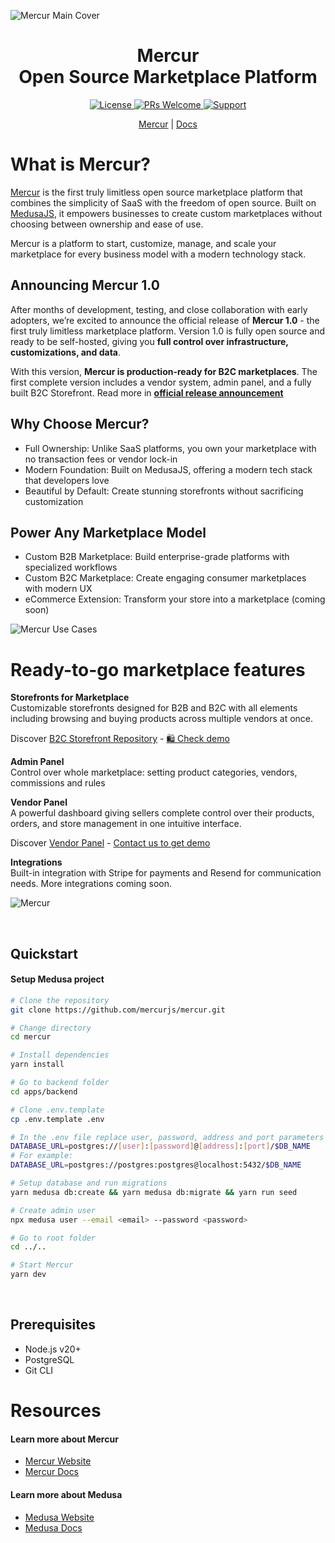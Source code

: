 ![Mercur Main Cover](https://cdn.prod.website-files.com/6790aeffc4b432ccaf1b56e5/67a225dc6fa298afc1cc4ae6_Mercur%20Cover.png)
<div align="center">
  <h1>Mercur <br> Open Source Marketplace Platform</h1> 
  <!-- Shields.io Badges -->
  <a href="https://github.com/mercurjs/mercur/tree/main?tab=MIT-1-ov-file">
    <img alt="License" src="https://img.shields.io/badge/license-MIT-blue.svg" />
  </a>
  <a href="#">
    <img alt="PRs Welcome" src="https://img.shields.io/badge/PRs-welcome-brightgreen.svg" />
  </a>
  <a href="https://rigbyjs.com/#contact">
    <img alt="Support" src="https://img.shields.io/badge/support-contact%20author-blueviolet.svg" />
  </a>
  <!-- Website Links -->
  <p>
    <a href="https://mercurjs.com/">Mercur</a> |   <a href="https://docs.mercurjs.com/">Docs</a> 
  </p> 
</div>

# What is Mercur?

<a href="https://www.mercurjs.com/">Mercur</a> is the first truly limitless open source marketplace platform that combines the simplicity of SaaS with the freedom of open source. Built on [MedusaJS](https://github.com/medusajs/medusa), it empowers businesses to create custom marketplaces without choosing between ownership and ease of use.

Mercur is a platform to start, customize, manage, and scale your marketplace for every business model with a modern technology stack.

## Announcing Mercur 1.0 

After months of development, testing, and close collaboration with early adopters, we’re excited to announce the official release of **Mercur 1.0** - the first truly limitless marketplace platform. Version 1.0 is fully open source and ready to be self-hosted, giving you **full control over infrastructure, customizations, and data**.

With this version, **Mercur is production-ready for B2C marketplaces**. The first complete version includes a vendor system, admin panel, and a fully built B2C Storefront. Read more in **[official release announcement](https://www.mercurjs.com/updates/mercur-1-0-release)**

## Why Choose Mercur?

- Full Ownership: Unlike SaaS platforms, you own your marketplace with no transaction fees or vendor lock-in
- Modern Foundation: Built on MedusaJS, offering a modern tech stack that developers love
- Beautiful by Default: Create stunning storefronts without sacrificing customization

## Power Any Marketplace Model

- Custom B2B Marketplace: Build enterprise-grade platforms with specialized workflows
- Custom B2C Marketplace: Create engaging consumer marketplaces with modern UX
- eCommerce Extension: Transform your store into a marketplace (coming soon)

![Mercur Use Cases](https://cdn.prod.website-files.com/6790aeffc4b432ccaf1b56e5/67b46aa08180d5b8499c6a15_Use-cases.jpg)
&nbsp;

# Ready-to-go marketplace features

<b>Storefronts for Marketplace </b> <br>
Customizable storefronts designed for B2B and B2C with all elements including browsing and buying products across multiple vendors at once.

Discover <a href="https://github.com/mercurjs/b2c-marketplace-storefront">B2C Storefront Repository</a> - <a href="https://b2c.mercurjs.com/">🛍️ Check demo </a>

<b>Admin Panel</b> <br>
Control over whole marketplace: setting product categories, vendors, commissions and rules

<b>Vendor Panel</b> <br>
A powerful dashboard giving sellers complete control over their products, orders, and store management in one intuitive interface.

Discover <a href="https://github.com/mercurjs/vendor-panel">Vendor Panel</a> - <a href="https://www.mercurjs.com/contact"> Contact us to get demo </a>

<b>Integrations</b> <br>
Built-in integration with Stripe for payments and Resend for communication needs. More integrations coming soon.

![Mercur](https://cdn.prod.website-files.com/6790aeffc4b432ccaf1b56e5/67a1020f202572832c954ead_6b96703adfe74613f85133f83a19b1f0_Fleek%20Tilt%20-%20Readme.png)

&nbsp;

## Quickstart

#### Setup Medusa project

```bash
# Clone the repository
git clone https://github.com/mercurjs/mercur.git

# Change directory
cd mercur

# Install dependencies
yarn install

# Go to backend folder
cd apps/backend

# Clone .env.template
cp .env.template .env

# In the .env file replace user, password, address and port parameters in the DATABASE_URL variable with your values
DATABASE_URL=postgres://[user]:[password]@[address]:[port]/$DB_NAME
# For example:
DATABASE_URL=postgres://postgres:postgres@localhost:5432/$DB_NAME

# Setup database and run migrations
yarn medusa db:create && yarn medusa db:migrate && yarn run seed

# Create admin user
npx medusa user --email <email> --password <password>

# Go to root folder
cd ../..

# Start Mercur
yarn dev
```

&nbsp;

## Prerequisites

- Node.js v20+
- PostgreSQL
- Git CLI

# Resources

#### Learn more about Mercur

- [Mercur Website](https://www.mercurjs.com/)
- [Mercur Docs](https://docs.mercurjs.com/introduction)

#### Learn more about Medusa

- [Medusa Website](https://www.medusajs.com/)
- [Medusa Docs](https://docs.medusajs.com/v2)

